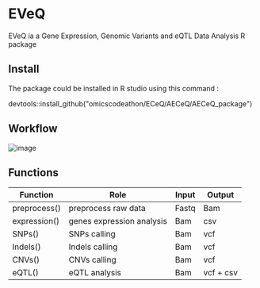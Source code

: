 # EVeQ

EVeQ ia a  Gene Expression, Genomic Variants and eQTL Data  Analysis R package

## Install 

The package could be installed in R studio using this command :

devtools::install_github("omicscodeathon/ECeQ/AECeQ/AECeQ_package")

## Workflow
![image](https://user-images.githubusercontent.com/73958439/189546512-fa42662b-9005-47f4-94ac-91a11ef3b328.png)

## Functions

| Function  | Role| Input | Output | 
| ------------- | ------------- | ------------- | ------------- |
| preprocess() |  preprocess raw data |  Fastq   | Bam  |
| expression()  |   genes expression analysis  | Bam   | csv  |
| SNPs()  |   SNPs calling  | Bam   | vcf  |
| Indels()  |   Indels calling  | Bam   | vcf  |
| CNVs()  |   CNVs calling  | Bam   | vcf  |
| eQTL()  |   eQTL analysis  | Bam   |  vcf + csv |


